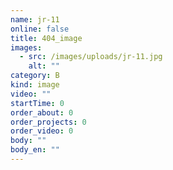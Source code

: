 ```yaml
---
name: jr-11
online: false
title: 404_image
images:
  - src: /images/uploads/jr-11.jpg
    alt: ""
category: B
kind: image
video: ""
startTime: 0
order_about: 0
order_projects: 0
order_video: 0
body: ""
body_en: ""
---
```

